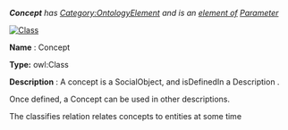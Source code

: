 ___Concept__ 
 has
 [Category:OntologyElement](../../Category/OntologyElement "Category:OntologyElement") 
 and is an
 [element of](../../Property/ElementOf "Property:ElementOf") 
[Parameter](../../Submissions/Parameter "Submissions:Parameter")_




  





[![Class](../../images/thumb/2/27/Class.gif/45px-Class.gif)](../../Image/Class.gif "Class")


__Name__ 
 : Concept
 



__Type:__ 
 owl:Class
 



__Description__ 
 : A concept is a SocialObject, and isDefinedIn a Description .
 



 Once defined, a Concept can be used in other descriptions.
 



 The classifies relation relates concepts to entities at some time